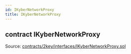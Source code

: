 ```yaml
---
id: IKyberNetworkProxy
title: IKyberNetworkProxy
---
```


<div class="contract-doc"><div class="contract"><h2 class="contract-header"><span class="contract-kind">contract</span> IKyberNetworkProxy</h2><div class="source">Source: <a href="https://github.com/2keynet/web3-alpha/blob/v0.0.3/contracts/2key/interfaces/IKyberNetworkProxy.sol" target="_blank">contracts/2key/interfaces/IKyberNetworkProxy.sol</a></div></div></div>
